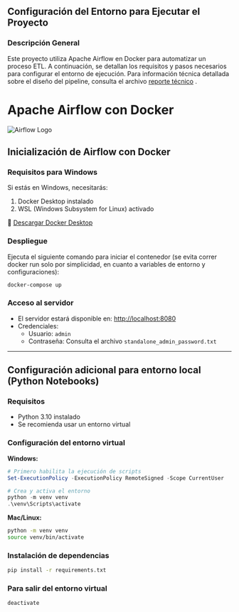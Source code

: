## Configuración del Entorno para Ejecutar el Proyecto

### Descripción General

Este proyecto utiliza Apache Airflow en Docker para automatizar un proceso ETL. A continuación, se detallan los requisitos y pasos necesarios para configurar el entorno de ejecución.
Para información técnica detallada sobre el diseño del pipeline, consulta el archivo [reporte técnico](Reporte.md)
.

# Apache Airflow con Docker

![Airflow Logo](https://airflow.apache.org/images/feature-image.png)

##  Inicialización de Airflow con Docker

### Requisitos para Windows
Si estás en Windows, necesitarás:
1. Docker Desktop instalado
2. WSL (Windows Subsystem for Linux) activado

🔗 [Descargar Docker Desktop](https://www.docker.com/products/docker-desktop)

###  Despliegue
Ejecuta el siguiente comando para iniciar el contenedor (se evita correr docker run solo por simplicidad, en cuanto a variables de entorno y configuraciones):
```bash
docker-compose up
```

###  Acceso al servidor
- El servidor estará disponible en: [http://localhost:8080](http://localhost:8080)
- Credenciales:
  - Usuario: `admin`
  - Contraseña: Consulta el archivo `standalone_admin_password.txt`

---

##  Configuración adicional para entorno local (Python Notebooks)

### Requisitos
- Python 3.10 instalado
- Se recomienda usar un entorno virtual

###  Configuración del entorno virtual

**Windows:**
```powershell
# Primero habilita la ejecución de scripts
Set-ExecutionPolicy -ExecutionPolicy RemoteSigned -Scope CurrentUser

# Crea y activa el entorno
python -m venv venv
.\venv\Scripts\activate
```

**Mac/Linux:**
```bash
python -m venv venv
source venv/bin/activate
```

###  Instalación de dependencias
```bash
pip install -r requirements.txt
```

###  Para salir del entorno virtual
```bash
deactivate
```




